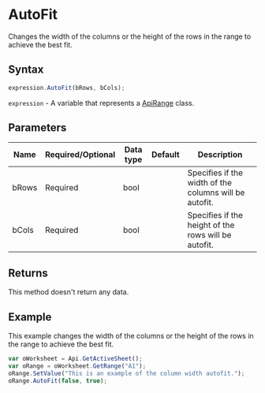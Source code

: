 # AutoFit

Changes the width of the columns or the height of the rows in the range to achieve the best fit.

## Syntax

```javascript
expression.AutoFit(bRows, bCols);
```

`expression` - A variable that represents a [ApiRange](../ApiRange.md) class.

## Parameters

| **Name** | **Required/Optional** | **Data type** | **Default** | **Description** |
| ------------- | ------------- | ------------- | ------------- | ------------- |
| bRows | Required | bool |  | Specifies if the width of the columns will be autofit. |
| bCols | Required | bool |  | Specifies if the height of the rows will be autofit. |

## Returns

This method doesn't return any data.

## Example

This example changes the width of the columns or the height of the rows in the range to achieve the best fit.

```javascript
var oWorksheet = Api.GetActiveSheet();
var oRange = oWorksheet.GetRange("A1");
oRange.SetValue("This is an example of the column width autofit.");
oRange.AutoFit(false, true);
```
